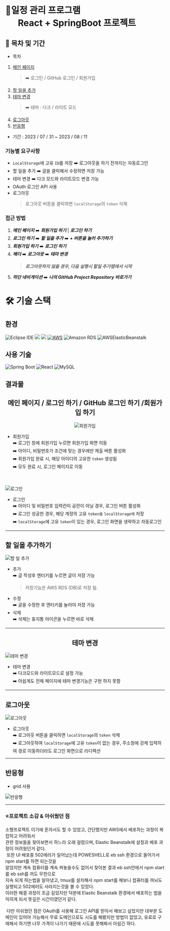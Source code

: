 # **📢일정 관리 프로그램 <br> &nbsp;&nbsp;&nbsp;&nbsp;&nbsp; React + SpringBoot 프로젝트**


## 📆 목차 및 기간

- 목차

1. <a href="#a1">메인 페이지</a>
   > ➡️ 로그인 / GitHub 로그인 / 회원가입
2. <a href="#a2">할 일을 추가</a>
3. <a href="#a3">테마 변경</a>
   > ➡️ 테마 : 다크 / 라이트 모드
4. <a href="#a4">로그아웃</a>
5. <a href="#a5">반응형</a>

- 기간 : 2023 / 07 / 31 ~ 2023 / 08 / 11

### 기능별 요구사항

- `LocalStorage`에 고유 `ID`를 저장 ➡️ 로그아웃을 하기 전까지는 자동로그인
- 할 일을 추가 ➡️ 글을 클릭해서 수정하면 저장 가능
- 테마 변경 ➡️ 다크 모드와 라이트모드 변경 가능
- OAuth 로그인 API 사용
- 로그아웃
  > 로그아웃 버튼을 클릭하면 `localStorage`의 `token` 삭제

### 접근 방법

1. **_메인 페이지_** ➡️ **_회원가입 하기_** | **_로그인 하기_**
2. **_로그인 하기_** ➡️ **_할 일을 추가_** ➡️ **_+ 버튼을 눌러 추가하기_**
3. **_회원가입 하기_** ➡️ **_로그인 하기_**
4. **_헤더_** ➡️ **_로그아웃_** ➡️ **_테마 변경_**
   > **_로그아웃하지 않을 경우, 다음 실행시 할일 추가탭에서 시작_**
5. **_하단 네비게이션_** ➡️ **_나의 GitHub Project Repository 바로가기_**

# 🛠 기술 스택

## 환경

![Eclipse IDE](https://img.shields.io/badge/Eclipse_IDE-2C2255?style=for-the-badge&logo=eclipse-ide&logoColor=white)
<img src="https://img.shields.io/badge/visualstudiocode-007ACC?style=for-the-badge&logo=visualstudiocode&logoColor=white"> <img src="https://img.shields.io/badge/github-181717?style=for-the-badge&logo=github&logoColor=white">
[![AWS](https://img.shields.io/badge/AWS-232F3E?style=for-the-badge&logo=amazon%20aws&logoColor=white)](https://aws.amazon.com/)
![Amazon RDS](https://img.shields.io/badge/Amazon_RDS-232F3E?style=for-the-badge&logo=amazon-rds&logoColor=white)
![AWSElasticBeanstalk](https://img.shields.io/badge/AWSElasticBeanstalk-232F3E?style=for-the-badge&logo=amazon-elastic-beanstalk&logoColor=white)

## 사용 기술

![Spring Boot](https://img.shields.io/badge/Spring_Boot-6DB33F?style=for-the-badge&logo=spring-boot&logoColor=white)
![React](https://img.shields.io/badge/React-61DAFB?style=for-the-badge&logo=react&logoColor=black)
![MySQL](https://img.shields.io/badge/MySQL-4479A1?style=for-the-badge&logo=mysql&logoColor=white)

## 결과물

<div align="center">

## <h2 id="a1">메인 페이지 / 로그인 하기 / GitHub 로그인 하기 /회원가입 하기</h2>

</div>

<div align="center">

![회원가입](https://user-images.githubusercontent.com/130538673/260356764-d9b3b4ed-c8e0-421c-9655-18ed20aa60bc.gif)

</div>

 - 회원가입
  <br>➡️ 로그인 창에 회원가입 누르면 회원가입 화면 이동
  <br>➡️ 아이디, 비밀번호가 조건에 맞는 경우에만 제출 버튼 활성화
  <br>➡️ 회원가입 완료 시, 해당 아이디의 고유한 `token` 생성됨
  <br>➡️ 모두 완료 시, 로그인 페이지로 이동

<br>

<div align="center">



</div>

![로그인](https://user-images.githubusercontent.com/130538673/260356969-b43f573e-5097-48ea-bd36-afd62bc3a8dd.gif)

- 로그인
  <br>➡️ 아이디 및 비밀번호 입력칸이 공란이 아닐 경우, 로그인 버튼 활성화
  <br>➡️ 로그인 성공한 경우, 해당 계정의 고유 `token을` `localStorage에` 저장
  <br>➡️ `localStorage`에 고유 `token`이 있는 경우, 로그인 화면을 생략하고 자동로그인
  
---

## <h2 id="a2">할 일을 추가하기</h2>

</div>

<div align="center">



</div>

![할 일 추가](https://user-images.githubusercontent.com/130538673/260361935-8d1c2b47-20bb-4b7c-9854-77cb8453b65c.gif)

- 추가
  <br>➡️ 글 작성후 엔터키를 누르면 글이 저장 가능
     > 저장기능은 AWS RDS (DB)로 저장 됨.
- 수정
  <br> ➡️ 글을 수정한 후 엔터키를 눌러야 저장 가능
- 삭제
  <br>➡️ 삭제는 휴지통 아이콘을 누르면 바로 삭제
---

<div align="center">
  
## <h2 id="a3">테마 변경</h2>


</div>

![테마 변경](https://github.com/byeongseokim/Fullstack-Project/assets/130538673/ee4f9371-6e10-4664-b289-9bc851938fc9)

<div align="center">


</div>

- 테마 변경
  <br>➡️ 다크모드와 라이트모드로 설정 가능
  <br>➡️ 아쉽게도 전체 페이지에 테마 변경기능은 구현 하지 못함
  
---

## <h2 id="a4">로그아웃</h2>


</div>

![로그아웃](https://github.com/byeongseokim/Fullstack-Project/assets/130538673/b0ba05c6-7b98-4f5c-8e5b-1bda4f865e22)

<div align="center">


</div>

- 로그아웃
  <br>➡️ 로그아웃 버튼을 클릭하면 `localStorage`의 `token` 삭제
  <br>➡️ 로그아웃하여 `localStorage`에 고유 `token`이 없는 경우, 주소창에 강제 입력하여 경로 이동하더라도 로그인 화면으로 리디렉션
  
---

## <h2 id="a5">반응형</h2> 
- grid 사용

</div>

![반응형](https://github.com/byeongseokim/Fullstack-Project/assets/130538673/4abc344d-ce07-49e0-a535-c8f4188a22db)

---

### ⭐프로젝트 소감 & 아쉬웠던 점

소형프로젝트 이기에 혼자서도 할 수 있었고, 간단했지만 AWS에서 배포하는 과정이 복잡하고 어려워서<br> 관련 정보들을 찾아보면서 하느라 오래 걸렸으며, Elastic Beanstalk에 설정과 배포 과정이 어려웠던거 같다.<br>
&nbsp;또한 UI 배포중 502에러가 일어났는데 POWESHELL로 eb ssh 환경으로 들어가서 npm start를 하면 되는것을<br> 알았지만 계속 컴퓨터를 계속 켜놓을수도 없어서 찾아본 결과 eb ssh안에서 npm start를 eb ssh를 꺼도 무한으로<br> 지속 되게 하는법을 알아냈고, tmux를 설치해서 npm start를 해보니 컴퓨터를 꺼놔도 실행되고 502에러도 사라지는것을 볼 수 있었다.<br>
이러한 해결 과정이 조금 길었지만 덕분에 Elastic Beanstalk 환경에서 배포하는 법을 익히게 되서 뜻깊은 시간이였던거 같다.<br>
<br>
&nbsp;다만 아쉬웠던 점은 OAuth를 사용해 로그인 API를 받아서 해보고 싶었지만 대부분 도메인이 있어야 가능해서 무료 도메인으로도 시도를 해봤지만 방법이 없었고,
유료로 구매해서 하기엔 너무 가격이 나가기 때문에 시도를 못해봐서 아쉽긴 하다.
